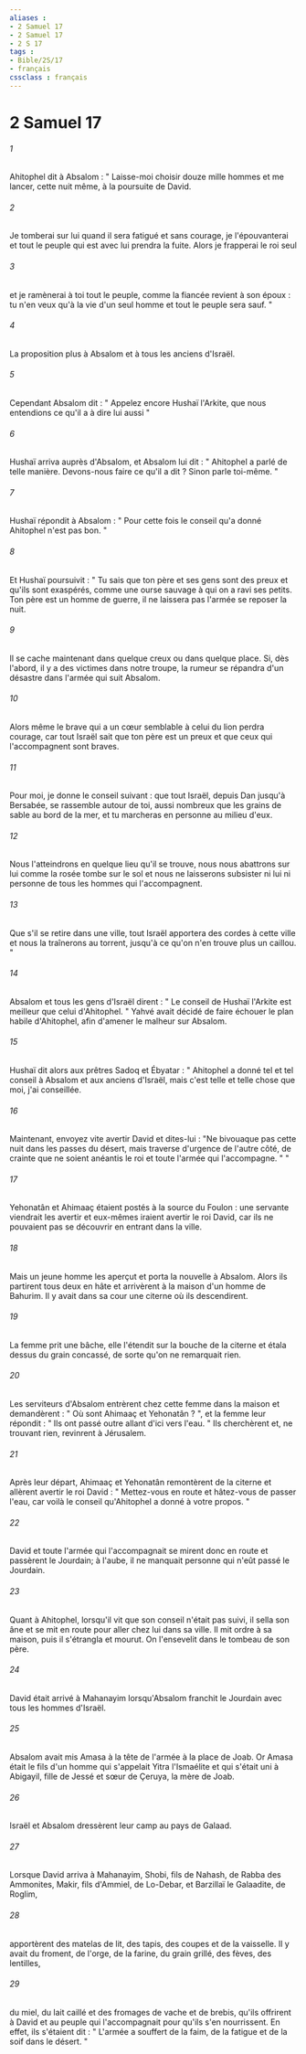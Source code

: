 ```yaml
---
aliases : 
- 2 Samuel 17
- 2 Samuel 17
- 2 S 17
tags : 
- Bible/2S/17
- français
cssclass : français
---
```


# 2 Samuel 17

###### 1
Ahitophel dit à Absalom : " Laisse-moi choisir douze mille hommes et me lancer, cette nuit même, à la poursuite de David. 
###### 2
Je tomberai sur lui quand il sera fatigué et sans courage, je l'épouvanterai et tout le peuple qui est avec lui prendra la fuite. Alors je frapperai le roi seul 
###### 3
et je ramènerai à toi tout le peuple, comme la fiancée revient à son époux : tu n'en veux qu'à la vie d'un seul homme et tout le peuple sera sauf. " 
###### 4
La proposition plus à Absalom et à tous les anciens d'Israël. 
###### 5
Cependant Absalom dit : " Appelez encore Hushaï l'Arkite, que nous entendions ce qu'il a à dire lui aussi " 
###### 6
Hushaï arriva auprès d'Absalom, et Absalom lui dit : " Ahitophel a parlé de telle manière. Devons-nous faire ce qu'il a dit ? Sinon parle toi-même. " 
###### 7
Hushaï répondit à Absalom : " Pour cette fois le conseil qu'a donné Ahitophel n'est pas bon. " 
###### 8
Et Hushaï poursuivit : " Tu sais que ton père et ses gens sont des preux et qu'ils sont exaspérés, comme une ourse sauvage à qui on a ravi ses petits. Ton père est un homme de guerre, il ne laissera pas l'armée se reposer la nuit. 
###### 9
Il se cache maintenant dans quelque creux ou dans quelque place. Si, dès l'abord, il y a des victimes dans notre troupe, la rumeur se répandra d'un désastre dans l'armée qui suit Absalom. 
###### 10
Alors même le brave qui a un cœur semblable à celui du lion perdra courage, car tout Israël sait que ton père est un preux et que ceux qui l'accompagnent sont braves. 
###### 11
Pour moi, je donne le conseil suivant : que tout Israël, depuis Dan jusqu'à Bersabée, se rassemble autour de toi, aussi nombreux que les grains de sable au bord de la mer, et tu marcheras en personne au milieu d'eux. 
###### 12
Nous l'atteindrons en quelque lieu qu'il se trouve, nous nous abattrons sur lui comme la rosée tombe sur le sol et nous ne laisserons subsister ni lui ni personne de tous les hommes qui l'accompagnent. 
###### 13
Que s'il se retire dans une ville, tout Israël apportera des cordes à cette ville et nous la traînerons au torrent, jusqu'à ce qu'on n'en trouve plus un caillou. " 
###### 14
Absalom et tous les gens d'Israël dirent : " Le conseil de Hushaï l'Arkite est meilleur que celui d'Ahitophel. " Yahvé avait décidé de faire échouer le plan habile d'Ahitophel, afin d'amener le malheur sur Absalom. 
###### 15
Hushaï dit alors aux prêtres Sadoq et Ébyatar : " Ahitophel a donné tel et tel conseil à Absalom et aux anciens d'Israël, mais c'est telle et telle chose que moi, j'ai conseillée. 
###### 16
Maintenant, envoyez vite avertir David et dites-lui : "Ne bivouaque pas cette nuit dans les passes du désert, mais traverse d'urgence de l'autre côté, de crainte que ne soient anéantis le roi et toute l'armée qui l'accompagne. " " 
###### 17
Yehonatân et Ahimaaç étaient postés à la source du Foulon : une servante viendrait les avertir et eux-mêmes iraient avertir le roi David, car ils ne pouvaient pas se découvrir en entrant dans la ville. 
###### 18
Mais un jeune homme les aperçut et porta la nouvelle à Absalom. Alors ils partirent tous deux en hâte et arrivèrent à la maison d'un homme de Bahurim. Il y avait dans sa cour une citerne où ils descendirent. 
###### 19
La femme prit une bâche, elle l'étendit sur la bouche de la citerne et étala dessus du grain concassé, de sorte qu'on ne remarquait rien. 
###### 20
Les serviteurs d'Absalom entrèrent chez cette femme dans la maison et demandèrent : " Où sont Ahimaaç et Yehonatân ? ", et la femme leur répondit : " Ils ont passé outre allant d'ici vers l'eau. " Ils cherchèrent et, ne trouvant rien, revinrent à Jérusalem. 
###### 21
Après leur départ, Ahimaaç et Yehonatân remontèrent de la citerne et allèrent avertir le roi David : " Mettez-vous en route et hâtez-vous de passer l'eau, car voilà le conseil qu'Ahitophel a donné à votre propos. " 
###### 22
David et toute l'armée qui l'accompagnait se mirent donc en route et passèrent le Jourdain; à l'aube, il ne manquait personne qui n'eût passé le Jourdain. 
###### 23
Quant à Ahitophel, lorsqu'il vit que son conseil n'était pas suivi, il sella son âne et se mit en route pour aller chez lui dans sa ville. Il mit ordre à sa maison, puis il s'étrangla et mourut. On l'ensevelit dans le tombeau de son père. 
###### 24
David était arrivé à Mahanayim lorsqu'Absalom franchit le Jourdain avec tous les hommes d'Israël. 
###### 25
Absalom avait mis Amasa à la tête de l'armée à la place de Joab. Or Amasa était le fils d'un homme qui s'appelait Yitra l'Ismaélite et qui s'était uni à Abigayil, fille de Jessé et sœur de Çeruya, la mère de Joab. 
###### 26
Israël et Absalom dressèrent leur camp au pays de Galaad. 
###### 27
Lorsque David arriva à Mahanayim, Shobi, fils de Nahash, de Rabba des Ammonites, Makir, fils d'Ammiel, de Lo-Debar, et Barzillaï le Galaadite, de Roglim, 
###### 28
apportèrent des matelas de lit, des tapis, des coupes et de la vaisselle. Il y avait du froment, de l'orge, de la farine, du grain grillé, des fèves, des lentilles, 
###### 29
du miel, du lait caillé et des fromages de vache et de brebis, qu'ils offrirent à David et au peuple qui l'accompagnait pour qu'ils s'en nourrissent. En effet, ils s'étaient dit : " L'armée a souffert de la faim, de la fatigue et de la soif dans le désert. " 
